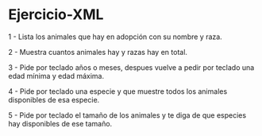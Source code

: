 # Ejercicio-XML

1 - Lista los animales que hay en adopción con su nombre y raza.

2 - Muestra cuantos animales hay y razas hay en total.

3 - Pide por teclado años o meses, despues vuelve a pedir por teclado una edad mínima y edad máxima.

4 - Pide por teclado una especie y que muestre todos los animales disponibles de esa especie.

5 - Pide por teclado el tamaño de los animales y te diga de que especies hay disponibles de ese tamaño.
